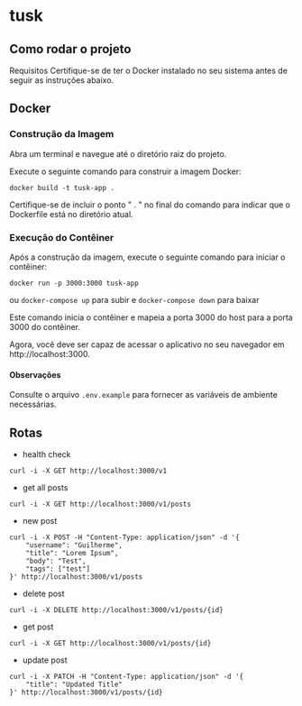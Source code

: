 # tusk

## Como rodar o projeto

Requisitos
Certifique-se de ter o Docker instalado no seu sistema antes de seguir as instruções abaixo.

## Docker
### Construção da Imagem
Abra um terminal e navegue até o diretório raiz do projeto.

Execute o seguinte comando para construir a imagem Docker:

```
docker build -t tusk-app .
```

Certifique-se de incluir o ponto " . " no final do comando para indicar que o Dockerfile está no diretório atual.

### Execução do Contêiner
Após a construção da imagem, execute o seguinte comando para iniciar o contêiner:
```
docker run -p 3000:3000 tusk-app
```

ou ```docker-compose up``` para subir e ```docker-compose down``` para baixar

Este comando inicia o contêiner e mapeia a porta 3000 do host para a porta 3000 do contêiner.

Agora, você deve ser capaz de acessar o aplicativo no seu navegador em http://localhost:3000.

#### Observações
Consulte o arquivo ```.env.example``` para fornecer as variáveis de ambiente necessárias.

## Rotas
- health check
```
curl -i -X GET http://localhost:3000/v1
```
- get all posts
```
curl -i -X GET http://localhost:3000/v1/posts
```
- new post
```
curl -i -X POST -H "Content-Type: application/json" -d '{
    "username": "Guilherme",
    "title": "Lorem Ipsum",
    "body": "Test",
    "tags": ["test"]
}' http://localhost:3000/v1/posts
```
- delete post
```
curl -i -X DELETE http://localhost:3000/v1/posts/{id}
```
- get post
```
curl -i -X GET http://localhost:3000/v1/posts/{id}
```
- update post
```
curl -i -X PATCH -H "Content-Type: application/json" -d '{
    "title": "Updated Title"
}' http://localhost:3000/v1/posts/{id}
```

